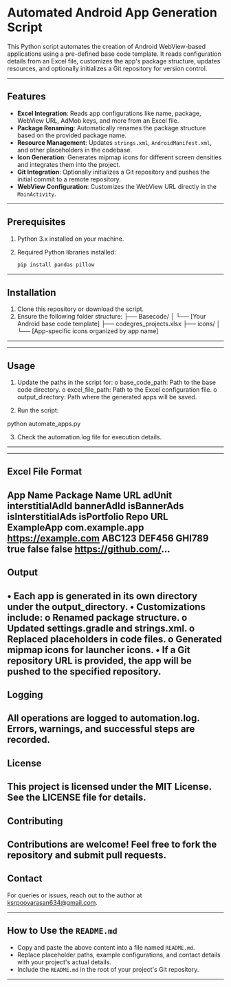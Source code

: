 # Automated Android App Generation Script

This Python script automates the creation of Android WebView-based applications using a pre-defined base code template. It reads configuration details from an Excel file, customizes the app's package structure, updates resources, and optionally initializes a Git repository for version control.

---

## Features

- **Excel Integration**: Reads app configurations like name, package, WebView URL, AdMob keys, and more from an Excel file.
- **Package Renaming**: Automatically renames the package structure based on the provided package name.
- **Resource Management**: Updates `strings.xml`, `AndroidManifest.xml`, and other placeholders in the codebase.
- **Icon Generation**: Generates mipmap icons for different screen densities and integrates them into the project.
- **Git Integration**: Optionally initializes a Git repository and pushes the initial commit to a remote repository.
- **WebView Configuration**: Customizes the WebView URL directly in the `MainActivity`.

---

## Prerequisites

1. Python 3.x installed on your machine.
2. Required Python libraries installed:

   ```bash
   pip install pandas pillow

---

## Installation

1.	Clone this repository or download the script.
2.	Ensure the following folder structure:
├── Basecode/
 │   └── [Your Android base code template]
├── codegres_projects.xlsx
├── icons/
 │   └── [App-specific icons organized by app name]
________________________________________

---

## Usage

1.	Update the paths in the script for:
o	base_code_path: Path to the base code directory.
o	excel_file_path: Path to the Excel configuration file.
o	output_directory: Path where the generated apps will be saved.

2.	Run the script:

python automate_apps.py

3.	Check the automation.log file for execution details.
________________________________________

---

## Excel File Format

App Name	Package Name	URL			adUnit	interstitialAdId	bannerAdId	isBannerAds	isInterstitialAds	isPortfolio	Repo URL
ExampleApp	com.example.app	https://example.com	ABC123	DEF456			GHI789		true		false			false		https://github.com/...
---

## Output

•	Each app is generated in its own directory under the output_directory.
•	Customizations include:
o	Renamed package structure.
o	Updated settings.gradle and strings.xml.
o	Replaced placeholders in code files.
o	Generated mipmap icons for launcher icons.
•	If a Git repository URL is provided, the app will be pushed to the specified repository.
---

## Logging

All operations are logged to automation.log. Errors, warnings, and successful steps are recorded.
---


## License
This project is licensed under the MIT License. See the LICENSE file for details.
---


## Contributing
Contributions are welcome! Feel free to fork the repository and submit pull requests.
---


## Contact
For queries or issues, reach out to the author at ksrpoovarasan634@gmail.com.

---


## How to Use the `README.md`
- Copy and paste the above content into a file named `README.md`.
- Replace placeholder paths, example configurations, and contact details with your project's actual details.
- Include the `README.md` in the root of your project's Git repository.

---


